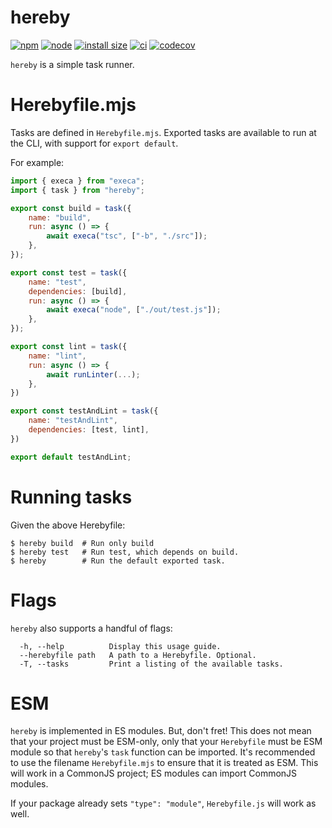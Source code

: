 # hereby

[![npm](https://img.shields.io/npm/v/hereby.svg)](https://npmjs.com/package/hereby)
[![node](https://img.shields.io/node/v/hereby.svg)](https://nodejs.org)
[![install size](https://packagephobia.com/badge?p=hereby)](https://packagephobia.com/result?p=hereby)
[![ci](https://github.com/jakebailey/hereby/actions/workflows/ci.yml/badge.svg)](https://github.com/jakebailey/hereby/actions/workflows/ci.yml)
[![codecov](https://codecov.io/gh/jakebailey/hereby/branch/main/graph/badge.svg?token=YL2Z1uk5dh)](https://codecov.io/gh/jakebailey/hereby)

`hereby` is a simple task runner.

# Herebyfile.mjs

Tasks are defined in `Herebyfile.mjs`. Exported tasks are available to run
at the CLI, with support for `export default`.

For example:

```js
import { execa } from "execa";
import { task } from "hereby";

export const build = task({
    name: "build",
    run: async () => {
        await execa("tsc", ["-b", "./src"]);
    },
});

export const test = task({
    name: "test",
    dependencies: [build],
    run: async () => {
        await execa("node", ["./out/test.js"]);
    },
});

export const lint = task({
    name: "lint",
    run: async () => {
        await runLinter(...);
    },
})

export const testAndLint = task({
    name: "testAndLint",
    dependencies: [test, lint],
})

export default testAndLint;
```

# Running tasks

Given the above Herebyfile:

```
$ hereby build  # Run only build
$ hereby test   # Run test, which depends on build.
$ hereby        # Run the default exported task.
```

# Flags

`hereby` also supports a handful of flags:

```
  -h, --help          Display this usage guide.               
  --herebyfile path   A path to a Herebyfile. Optional.       
  -T, --tasks         Print a listing of the available tasks. 
```

# ESM

`hereby` is implemented in ES modules. But, don't fret! This does not mean
that your project must be ESM-only, only that your `Herebyfile` must be ESM
module so that `hereby`'s `task` function can be imported. It's recommended
to use the filename `Herebyfile.mjs` to ensure that it is treated as ESM. This
will work in a CommonJS project; ES modules can import CommonJS modules.

If your package already sets `"type": "module"`, `Herebyfile.js` will work
as well.
